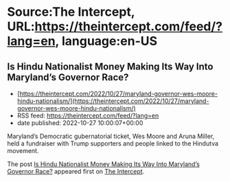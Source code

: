 # Source:The Intercept, URL:https://theintercept.com/feed/?lang=en, language:en-US

## Is Hindu Nationalist Money Making Its Way Into Maryland’s Governor Race?
 - [https://theintercept.com/2022/10/27/maryland-governor-wes-moore-hindu-nationalism/](https://theintercept.com/2022/10/27/maryland-governor-wes-moore-hindu-nationalism/)
 - RSS feed: https://theintercept.com/feed/?lang=en
 - date published: 2022-10-27 10:00:07+00:00

<p>Maryland’s Democratic gubernatorial ticket, Wes Moore and Aruna Miller, held a fundraiser with Trump supporters and people linked to the Hindutva movement.</p>
<p>The post <a href="https://theintercept.com/2022/10/27/maryland-governor-wes-moore-hindu-nationalism/" rel="nofollow">Is Hindu Nationalist Money Making Its Way Into Maryland’s Governor Race?</a> appeared first on <a href="https://theintercept.com" rel="nofollow">The Intercept</a>.</p>

